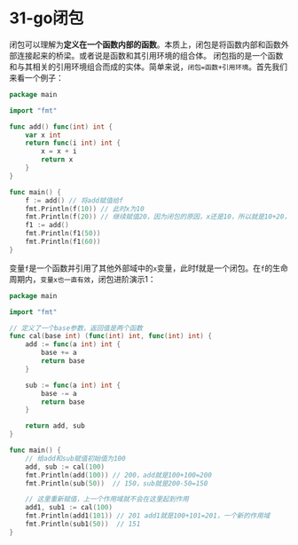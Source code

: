 # 31-go闭包
闭包可以理解为**定义在一个函数内部的函数**。本质上，闭包是将函数内部和函数外部连接起来的桥梁。或者说是函数和其引用环境的组合体。
闭包指的是一个函数和与其相关的引用环境组合而成的实体。简单来说，`闭包=函数+引用环境`。首先我们来看一个例子：
```go
package main

import "fmt"

func add() func(int) int {
    var x int
    return func(i int) int {
        x = x + i
        return x
    }
}

func main() {
    f := add() // 将add赋值给f
    fmt.Println(f(10)) // 此时x为10
    fmt.Println(f(20)) // 继续赋值20，因为闭包的原因，x还是10，所以就是10+20，结果为30
    f1 := add()
    fmt.Println(f1(50))
    fmt.Println(f1(60))
}
```
变量`f`是一个函数并引用了其他外部域中的`x`变量，此时f就是一个闭包。在`f`的生命周期内，`变量x也一直有效`，闭包进阶演示1：
```go
package main

import "fmt"

// 定义了一个base参数，返回值是两个函数
func cal(base int) (func(int) int, func(int) int) {
    add := func(a int) int {
        base += a
        return base
    }

    sub := func(a int) int {
        base -= a
        return base
    }

    return add, sub
}

func main() {
    // 给add和sub赋值初始值为100
    add, sub := cal(100)
    fmt.Println(add(100)) // 200，add就是100+100=200
    fmt.Println(sub(50))  // 150，sub就是200-50=150

    // 这里重新赋值，上一个作用域就不会在这里起到作用
    add1, sub1 := cal(100)
    fmt.Println(add1(101)) // 201 add1就是100+101=201，一个新的作用域
    fmt.Println(sub1(50))  // 151
}
```